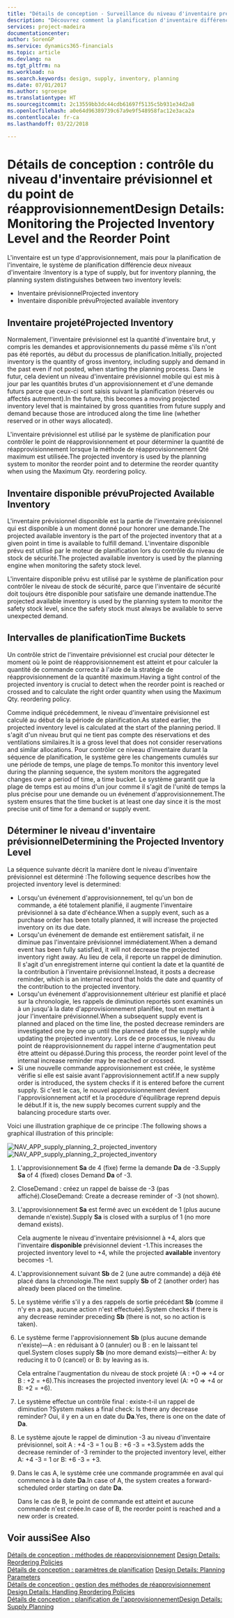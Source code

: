 ```yaml
---
title: "Détails de conception - Surveillance du niveau d'inventaire prévisionnel et du point de réapprovisionnement | Microsoft Docs"
description: "Découvrez comment la planification d'inventaire différencie les niveaux d'inventaire prévisionnel et les niveaux d'inventaire disponible prévu."
services: project-madeira
documentationcenter: 
author: SorenGP
ms.service: dynamics365-financials
ms.topic: article
ms.devlang: na
ms.tgt_pltfrm: na
ms.workload: na
ms.search.keywords: design, supply, inventory, planning
ms.date: 07/01/2017
ms.author: sgroespe
ms.translationtype: HT
ms.sourcegitcommit: 2c13559bb3dc44cdb61697f5135c5b931e34d2a8
ms.openlocfilehash: a0e64d96389739c67a9e9f548958fac12e3aca2a
ms.contentlocale: fr-ca
ms.lasthandoff: 03/22/2018

---
```

# <a name="design-details-monitoring-the-projected-inventory-level-and-the-reorder-point"></a><span data-ttu-id="a6f53-103">Détails de conception : contrôle du niveau d'inventaire prévisionnel et du point de réapprovisionnement</span><span class="sxs-lookup"><span data-stu-id="a6f53-103">Design Details: Monitoring the Projected Inventory Level and the Reorder Point</span></span>
<span data-ttu-id="a6f53-104">L'inventaire est un type d'approvisionnement, mais pour la planification de l'inventaire, le système de planification différencie deux niveaux d'inventaire :</span><span class="sxs-lookup"><span data-stu-id="a6f53-104">Inventory is a type of supply, but for inventory planning, the planning system distinguishes between two inventory levels:</span></span>  

* <span data-ttu-id="a6f53-105">Inventaire prévisionnel</span><span class="sxs-lookup"><span data-stu-id="a6f53-105">Projected inventory</span></span>  
* <span data-ttu-id="a6f53-106">Inventaire disponible prévu</span><span class="sxs-lookup"><span data-stu-id="a6f53-106">Projected available inventory</span></span>  

## <a name="projected-inventory"></a><span data-ttu-id="a6f53-107">Inventaire projeté</span><span class="sxs-lookup"><span data-stu-id="a6f53-107">Projected Inventory</span></span>  
<span data-ttu-id="a6f53-108">Normalement, l'inventaire prévisionnel est la quantité d'inventaire brut, y compris les demandes et approvisionnements du passé même s'ils n'ont pas été reportés, au début du processus de planification.</span><span class="sxs-lookup"><span data-stu-id="a6f53-108">Initially, projected inventory is the quantity of gross inventory, including supply and demand in the past even if not posted, when starting the planning process.</span></span> <span data-ttu-id="a6f53-109">Dans le futur, cela devient un niveau d'inventaire prévisionnel mobile qui est mis à jour par les quantités brutes d'un approvisionnement et d'une demande futurs parce que ceux-ci sont saisis suivant la planification (réservés ou affectés autrement).</span><span class="sxs-lookup"><span data-stu-id="a6f53-109">In the future, this becomes a moving projected inventory level that is maintained by gross quantities from future supply and demand because those are introduced along the time line (whether reserved or in other ways allocated).</span></span>  

<span data-ttu-id="a6f53-110">L'inventaire prévisionnel est utilisé par le système de planification pour contrôler le point de réapprovisionnement et pour déterminer la quantité de réapprovisionnement lorsque la méthode de réapprovisionnement Qté maximum est utilisée.</span><span class="sxs-lookup"><span data-stu-id="a6f53-110">The projected inventory is used by the planning system to monitor the reorder point and to determine the reorder quantity when using the Maximum Qty. reordering policy.</span></span>  

## <a name="projected-available-inventory"></a><span data-ttu-id="a6f53-111">Inventaire disponible prévu</span><span class="sxs-lookup"><span data-stu-id="a6f53-111">Projected Available Inventory</span></span>  
<span data-ttu-id="a6f53-112">L'inventaire prévisionnel disponible est la partie de l'inventaire prévisionnel qui est disponible à un moment donné pour honorer une demande.</span><span class="sxs-lookup"><span data-stu-id="a6f53-112">The projected available inventory is the part of the projected inventory that at a given point in time is available to fulfill demand.</span></span> <span data-ttu-id="a6f53-113">L'inventaire disponible prévu est utilisé par le moteur de planification lors du contrôle du niveau de stock de sécurité.</span><span class="sxs-lookup"><span data-stu-id="a6f53-113">The projected available inventory is used by the planning engine when monitoring the safety stock level.</span></span>  

<span data-ttu-id="a6f53-114">L'inventaire disponible prévu est utilisé par le système de planification pour contrôler le niveau de stock de sécurité, parce que l'inventaire de sécurité doit toujours être disponible pour satisfaire une demande inattendue.</span><span class="sxs-lookup"><span data-stu-id="a6f53-114">The projected available inventory is used by the planning system to monitor the safety stock level, since the safety stock must always be available to serve unexpected demand.</span></span>  

## <a name="time-buckets"></a><span data-ttu-id="a6f53-115">Intervalles de planification</span><span class="sxs-lookup"><span data-stu-id="a6f53-115">Time Buckets</span></span>  
<span data-ttu-id="a6f53-116">Un contrôle strict de l'inventaire prévisionnel est crucial pour détecter le moment où le point de réapprovisionnement est atteint et pour calculer la quantité de commande correcte à l'aide de la stratégie de réapprovisionnement de la quantité maximum.</span><span class="sxs-lookup"><span data-stu-id="a6f53-116">Having a tight control of the projected inventory is crucial to detect when the reorder point is reached or crossed and to calculate the right order quantity when using the Maximum Qty. reordering policy.</span></span>  

<span data-ttu-id="a6f53-117">Comme indiqué précédemment, le niveau d'inventaire prévisionnel est calculé au début de la période de planification.</span><span class="sxs-lookup"><span data-stu-id="a6f53-117">As stated earlier, the projected inventory level is calculated at the start of the planning period.</span></span> <span data-ttu-id="a6f53-118">Il s'agit d'un niveau brut qui ne tient pas compte des réservations et des ventilations similaires.</span><span class="sxs-lookup"><span data-stu-id="a6f53-118">It is a gross level that does not consider reservations and similar allocations.</span></span> <span data-ttu-id="a6f53-119">Pour contrôler ce niveau d'inventaire durant la séquence de planification, le système gère les changements cumulés sur une période de temps, une plage de temps.</span><span class="sxs-lookup"><span data-stu-id="a6f53-119">To monitor this inventory level during the planning sequence, the system monitors the aggregated changes over a period of time, a time bucket.</span></span> <span data-ttu-id="a6f53-120">Le système garantit que la plage de temps est au moins d'un jour comme il s'agit de l'unité de temps la plus précise pour une demande ou un événement d'approvisionnement.</span><span class="sxs-lookup"><span data-stu-id="a6f53-120">The system ensures that the time bucket is at least one day since it is the most precise unit of time for a demand or supply event.</span></span>  

## <a name="determining-the-projected-inventory-level"></a><span data-ttu-id="a6f53-121">Déterminer le niveau d'inventaire prévisionnel</span><span class="sxs-lookup"><span data-stu-id="a6f53-121">Determining the Projected Inventory Level</span></span>  
<span data-ttu-id="a6f53-122">La séquence suivante décrit la manière dont le niveau d'inventaire prévisionnel est déterminé :</span><span class="sxs-lookup"><span data-stu-id="a6f53-122">The following sequence describes how the projected inventory level is determined:</span></span>  

* <span data-ttu-id="a6f53-123">Lorsqu'un événement d'approvisionnement, tel qu'un bon de commande, a été totalement planifié, il augmente l'inventaire prévisionnel à sa date d'échéance.</span><span class="sxs-lookup"><span data-stu-id="a6f53-123">When a supply event, such as a purchase order has been totally planned, it will increase the projected inventory on its due date.</span></span>  
* <span data-ttu-id="a6f53-124">Lorsqu'un événement de demande est entièrement satisfait, il ne diminue pas l'inventaire prévisionnel immédiatement.</span><span class="sxs-lookup"><span data-stu-id="a6f53-124">When a demand event has been fully satisfied, it will not decrease the projected inventory right away.</span></span> <span data-ttu-id="a6f53-125">Au lieu de cela, il reporte un rappel de diminution. Il s'agit d'un enregistrement interne qui contient la date et la quantité de la contribution à l'inventaire prévisionnel.</span><span class="sxs-lookup"><span data-stu-id="a6f53-125">Instead, it posts a decrease reminder, which is an internal record that holds the date and quantity of the contribution to the projected inventory.</span></span>  
* <span data-ttu-id="a6f53-126">Lorsqu'un événement d'approvisionnement ultérieur est planifié et placé sur la chronologie, les rappels de diminution reportés sont examinés un à un jusqu'à la date d'approvisionnement planifiée, tout en mettant à jour l'inventaire prévisionnel.</span><span class="sxs-lookup"><span data-stu-id="a6f53-126">When a subsequent supply event is planned and placed on the time line, the posted decrease reminders are investigated one by one up until the planned date of the supply while updating the projected inventory.</span></span> <span data-ttu-id="a6f53-127">Lors de ce processus, le niveau du point de réapprovisionnement du rappel interne d'augmentation peut être atteint ou dépassé.</span><span class="sxs-lookup"><span data-stu-id="a6f53-127">During this process, the reorder point level of the internal increase reminder may be reached or crossed.</span></span>  
* <span data-ttu-id="a6f53-128">Si une nouvelle commande approvisionnement est créée, le système vérifie si elle est saisie avant l'approvisionnement actif.</span><span class="sxs-lookup"><span data-stu-id="a6f53-128">If a new supply order is introduced, the system checks if it is entered before the current supply.</span></span> <span data-ttu-id="a6f53-129">Si c'est le cas, le nouvel approvisionnement devient l'approvisionnement actif et la procédure d'équilibrage reprend depuis le début.</span><span class="sxs-lookup"><span data-stu-id="a6f53-129">If it is, the new supply becomes current supply and the balancing procedure starts over.</span></span>  

<span data-ttu-id="a6f53-130">Voici une illustration graphique de ce principe :</span><span class="sxs-lookup"><span data-stu-id="a6f53-130">The following shows a graphical illustration of this principle:</span></span>  

<span data-ttu-id="a6f53-131">![](media/nav_app_supply_planning_2_projected_inventory.png "NAV_APP_supply_planning_2_projected_inventory")</span><span class="sxs-lookup"><span data-stu-id="a6f53-131">![](media/nav_app_supply_planning_2_projected_inventory.png "NAV_APP_supply_planning_2_projected_inventory")</span></span>  

1. <span data-ttu-id="a6f53-132">L'approvisionnement **Sa** de 4 (fixe) ferme la demande **Da** de -3.</span><span class="sxs-lookup"><span data-stu-id="a6f53-132">Supply **Sa** of 4 (fixed) closes Demand **Da** of -3.</span></span>  
2. <span data-ttu-id="a6f53-133">CloseDemand : créez un rappel de baisse de -3 (pas affiché).</span><span class="sxs-lookup"><span data-stu-id="a6f53-133">CloseDemand: Create a decrease reminder of -3 (not shown).</span></span>  
3. <span data-ttu-id="a6f53-134">L'approvisionnement **Sa** est fermé avec un excédent de 1 (plus aucune demande n'existe).</span><span class="sxs-lookup"><span data-stu-id="a6f53-134">Supply **Sa** is closed with a surplus of 1 (no more demand exists).</span></span>  

     <span data-ttu-id="a6f53-135">Cela augmente le niveau d'inventaire prévisionnel à +4, alors que l'inventaire **disponible** prévisionnel devient -1.</span><span class="sxs-lookup"><span data-stu-id="a6f53-135">This increases the projected inventory level to +4, while the projected **available** inventory becomes -1.</span></span>  

4. <span data-ttu-id="a6f53-136">L'approvisionnement suivant **Sb** de 2 (une autre commande) a déjà été placé dans la chronologie.</span><span class="sxs-lookup"><span data-stu-id="a6f53-136">The next supply **Sb** of 2 (another order) has already been placed on the timeline.</span></span>  
5. <span data-ttu-id="a6f53-137">Le système vérifie s'il y a des rappels de sortie précédant **Sb** (comme il n'y en a pas, aucune action n'est effectuée).</span><span class="sxs-lookup"><span data-stu-id="a6f53-137">System checks if there is any decrease reminder preceding **Sb** (there is not, so no action is taken).</span></span>  
6. <span data-ttu-id="a6f53-138">Le système ferme l'approvisionnement **Sb** (plus aucune demande n'existe)—A : en réduisant à 0 (annuler) ou B : en le laissant tel quel.</span><span class="sxs-lookup"><span data-stu-id="a6f53-138">System closes supply **Sb** (no more demand exists)—either A: by reducing it to 0 (cancel) or B: by leaving as is.</span></span>  

     <span data-ttu-id="a6f53-139">Cela entraîne l'augmentation du niveau de stock projeté (A : +0 => +4 or B : +2 = +6).</span><span class="sxs-lookup"><span data-stu-id="a6f53-139">This increases the projected inventory level (A: +0 => +4 or B: +2 = +6).</span></span>  

7. <span data-ttu-id="a6f53-140">Le système effectue un contrôle final : existe-t-il un rappel de diminution ?</span><span class="sxs-lookup"><span data-stu-id="a6f53-140">System makes a final check: Is there any decrease reminder?</span></span> <span data-ttu-id="a6f53-141">Oui, il y en a un en date du **Da**.</span><span class="sxs-lookup"><span data-stu-id="a6f53-141">Yes, there is one on the date of **Da**.</span></span>  
8. <span data-ttu-id="a6f53-142">Le système ajoute le rappel de diminution -3 au niveau d'inventaire prévisionnel, soit A : +4 -3 = 1 ou B : +6 -3 = +3.</span><span class="sxs-lookup"><span data-stu-id="a6f53-142">System adds the decrease reminder of -3 reminder to the projected inventory level, either A: +4 -3 = 1 or B: +6 -3 = +3.</span></span>  
9. <span data-ttu-id="a6f53-143">Dans le cas A, le système crée une commande programmée en aval qui commence à la date **Da**.</span><span class="sxs-lookup"><span data-stu-id="a6f53-143">In case of A, the system creates a forward-scheduled order starting on date **Da**.</span></span>  

     <span data-ttu-id="a6f53-144">Dans le cas de B, le point de commande est atteint et aucune commande n'est créée.</span><span class="sxs-lookup"><span data-stu-id="a6f53-144">In case of B, the reorder point is reached and a new order is created.</span></span>  

## <a name="see-also"></a><span data-ttu-id="a6f53-145">Voir aussi</span><span class="sxs-lookup"><span data-stu-id="a6f53-145">See Also</span></span>  
<span data-ttu-id="a6f53-146">[Détails de conception : méthodes de réapprovisionnement](design-details-reordering-policies.md) </span><span class="sxs-lookup"><span data-stu-id="a6f53-146">[Design Details: Reordering Policies](design-details-reordering-policies.md) </span></span>  
<span data-ttu-id="a6f53-147">[Détails de conception : paramètres de planification](design-details-planning-parameters.md) </span><span class="sxs-lookup"><span data-stu-id="a6f53-147">[Design Details: Planning Parameters](design-details-planning-parameters.md) </span></span>  
<span data-ttu-id="a6f53-148">[Détails de conception : gestion des méthodes de réapprovisionnement](design-details-handling-reordering-policies.md) </span><span class="sxs-lookup"><span data-stu-id="a6f53-148">[Design Details: Handling Reordering Policies](design-details-handling-reordering-policies.md) </span></span>  
[<span data-ttu-id="a6f53-149">Détails de conception : planification de l'approvisionnement</span><span class="sxs-lookup"><span data-stu-id="a6f53-149">Design Details: Supply Planning</span></span>](design-details-supply-planning.md)

